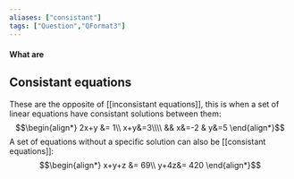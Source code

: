 ```yaml
---
aliases: ["consistant"]
tags: ["Question","QFormat3"]
---
```


#### What are
## Consistant equations
These are the opposite of [[inconsistant equations]], this is when a set of linear equations have consistant solutions between them:
$$\begin{align*}
2x+y &= 1\\
x+y&=3\\\\
&& x&=-2 & y&=5 
\end{align*}$$
A set of equations without a specific solution can also be [[consistant equations]]:
$$\begin{align*}
x+y+z &= 69\\
y+4z&= 420 
\end{align*}$$